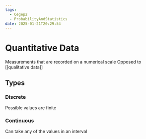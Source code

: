 ```yaml
---
tags:
  - Cegep2
  - ProbabilityAndStatistics
date: 2025-01-21T20:29:54
---
```


# Quantitative Data

Measurements that are recorded on a numerical scale
Opposed to [[qualitative data]]

## Types

### Discrete

Possible values are finite

### Continuous

Can take any of the values in an interval

